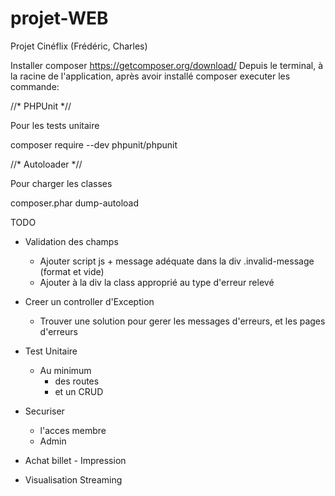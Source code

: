 # projet-WEB
Projet Cinéflix (Frédéric, Charles)


Installer composer
https://getcomposer.org/download/
Depuis le terminal, à la racine de l'application, après avoir installé composer executer les commande:

//* PHPUnit *//

Pour les tests unitaire

composer require --dev phpunit/phpunit

//* Autoloader *//

Pour charger les classes

composer.phar dump-autoload

TODO


   - Validation des champs
        - Ajouter script js + message adéquate dans la div .invalid-message (format et vide)
        - Ajouter à la div la class approprié au type d'erreur relevé
    
   - Creer un controller d'Exception
      - Trouver une solution pour gerer les messages d'erreurs, et les pages d'erreurs

   - Test Unitaire
      - Au minimum
         - des routes
         - et un CRUD

   - Securiser
      - l'acces membre
      - Admin

   - Achat billet - Impression
   
   - Visualisation Streaming
     
    
    
